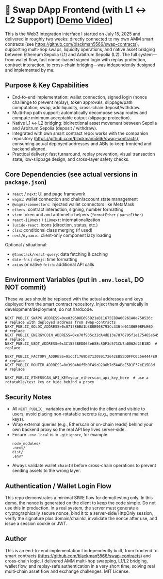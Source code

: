 # 🦄 Swap DApp Frontend (with L1 ↔ L2 Support) [[Demo Video](https://www.youtube.com/watch?v=UL8BmhMOH6w)]

This is the Web3 integration interface I started on July 15, 2025 and delivered in roughly two weeks: directly connected to my own AMM smart contracts (see https://github.com/blackman5566/swap-contracts), supporting multi-hop swaps, liquidity operations, and native asset bridging between Ethereum Sepolia (L1) and Arbitrum Sepolia (L2). The full system—from wallet flow, fast nonce-based signed login with replay protection, contract interaction, to cross-chain bridging—was independently designed and implemented by me.

## Purpose & Key Capabilities
- End-to-end implementation: wallet connection, signed login (nonce challenge to prevent replay), token approvals, slippage/path computation, swap, add liquidity, cross-chain deposit/withdraw.  
- Multi-hop path support: automatically decompose swap routes and compute minimum acceptable output (slippage protection).  
- Native L1 ↔ L2 bridging: bidirectional asset movement between Sepolia and Arbitrum Sepolia (deposit / withdraw).  
- Integrated with own smart contract repo: works with the companion repository (https://github.com/blackman5566/swap-contracts), consuming actual deployed addresses and ABIs to keep frontend and backend aligned.  
- Practical delivery: fast turnaround, replay prevention, visual transaction state, low-slippage design, and cross-layer safety checks.

## Core Dependencies (see actual versions in `package.json`)
- `react` / `next`: UI and page framework  
- `wagmi`: wallet connection and chain/account state management  
- `@wagmi/connectors`: injected wallet connectors like MetaMask  
- `ethers`: contract interaction, signing, number formatting  
- `viem`: token unit and arithmetic helpers (`formatEther` / `parseEther`)  
- `react-i18next` / `i18next`: internationalization  
- `lucide-react`: icons (direction, status, etc.)  
- `clsx`: conditional class merging (if used)  
- `next/dynamic`: client-only component lazy loading  

Optional / situational:  
- `@tanstack/react-query`: data fetching & caching  
- `date-fns` / `dayjs`: time formatting  
- `axios` or native `fetch`: additional API calls  

## Environment Variables (put in `.env.local`, DO NOT commit)  
These values should be replaced with the actual addresses and keys deployed from the smart contract repository. Inject them dynamically in development/deployment; do not hardcode.

```env
NEXT_PUBLIC_SWAPX_ADDRESS=0xe039608E695D21aB11675EBBA00261A0e750526c  # replace with deployed address from swap-contracts
NEXT_PUBLIC_GOLDX_ADDRESS=0x071586BA1b380B00B793Cc336fe01106B0BFbE6D  # replace
NEXT_PUBLIC_ENERGYCOIN_ADDRESS=0xe70f935c32dA4dB13e7876795f1e175465e6458e  # replace
NEXT_PUBLIC_USDT_ADDRESS=0x3C15538ED063e688c8DF3d571Cb7a0062d2fB18D  # replace

NEXT_PUBLIC_FACTORY_ADDRESS=0xccf1769D8713099172642EB55DDFFC0c5A444FE9  # replace
NEXT_PUBLIC_ROUTER_ADDRESS=0x3904b8f5b0F49cD206b7d5AABeE5D1F37eE15D8d  # replace

NEXT_PUBLIC_ETHERSCAN_API_KEY=your_etherscan_api_key_here  # use a rotatable/test key or hide behind a proxy

```

## Security Notes
- All `NEXT_PUBLIC_` variables are bundled into the client and visible to users; avoid placing non-rotatable secrets (e.g., permanent mainnet keys).  
- Wrap external queries (e.g., Etherscan or on-chain reads) behind your own backend proxy so the real API key lives server-side.  
- Ensure `.env.local` is in `.gitignore`, for example:  
  ```
  node_modules/
  .next/
  dist/
  .env*
  ```  
- Always validate wallet `chainId` before cross-chain operations to prevent sending assets to the wrong layer.

## Authentication / Wallet Login Flow
This repo demonstrates a minimal SIWE flow for demo/testing only.
In this demo, the nonce is generated on the client to keep the code simple.
Do not use this in production. In a real system, the server must generate a cryptographically secure nonce, bind it to a server-side/HttpOnly session, verify the signature plus domain/chainId, invalidate the nonce after use, and issue a session cookie or JWT.

## Author
This is an end-to-end implementation I independently built, from frontend to smart contracts (https://github.com/blackman5566/swap-contracts) and cross-chain logic. I delivered AMM multi-hop swapping, L1/L2 bridging, wallet flow, and replay-safe authentication in a very short time, solving real multi-chain asset flow and exchange challenges. MIT License.
